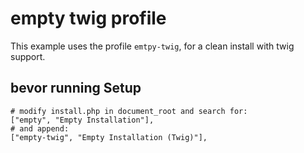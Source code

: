 
# empty twig profile

This example uses the profile `emtpy-twig`, for a clean install with twig support. 

## bevor running Setup 
```
# modify install.php in document_root and search for: 
["empty", "Empty Installation"],
# and append: 
["empty-twig", "Empty Installation (Twig)"],
```
